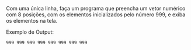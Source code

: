Com uma única linha, faça um programa que preencha um vetor numérico com 8 posições, com os elementos inicializados pelo número 999,  e exiba os elementos na tela.

Exemplo de Output:
~~~
999 999 999 999 999 999 999 999 
~~~